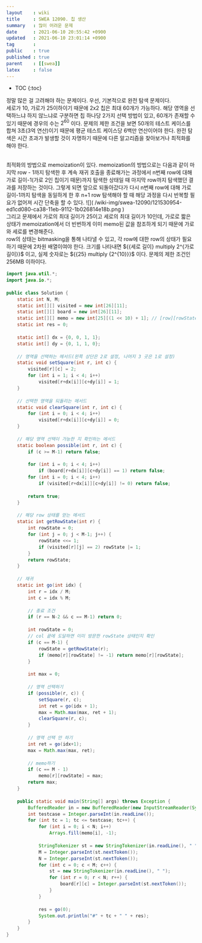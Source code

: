 ```yaml
---
layout    : wiki
title     : SWEA 12090. 칩 생산
summary   : 많이 어려운 문제
date      : 2021-06-10 20:55:42 +0900
updated   : 2021-06-10 23:01:14 +0900
tag       : 
public    : true
published : true
parent    : [[swea]]
latex     : false
---
```

* TOC
{:toc}

정말 많은 걸 고려해야 하는 문제이다. 우선, 기본적으로 완전 탐색 문제이다.  
세로가 10, 가로가 25이하이기 때문에 2x2 칩은 최대 60개가 가능하다. 해당 영역을 선택하느냐 하지 않느냐로 구분하면 칩 하나당 2가지 선택 방법이 있고, 60개가 존재할 수 있기 때문에 경우의 수는 ${2^{60}}$ 이다. 문제의 제한 조건을 보면 50개의 테스트 케이스를 합쳐 3초(3억 연산)이기 때문에 평균 테스트 케이스당 6백만 연산이어야 한다. 완전 탐색은 시간 초과가 발생할 것이 자명하기 때문에 다른 알고리즘을 찾아보거나 최적화를 해야 한다.   

<br>
최적화의 방법으로 memoization이 있다. memoization의 방법으로는 다음과 같이 마지막 row - 1까지 탐색한 후 계속 재귀 호출을 종료해가는 과정에서 n번째 row에 대해 가로 길이-1(가로 2인 칩이기 때문)까지 탐색한 상태일 때 마지막 row까지 탐색했던 결과를 저장하는 것이다. 그렇게 되면 앞으로 되돌아갔다가 다시 n번째 row에 대해 가로 길이-1까지 탐색을 동일하게 한 후 n+1 row 탐색해야 할 때 해당 과정을 다시 반복할 필요가 없어져 시간 단축을 할 수 있다.  
![]( /wiki-img/swea-12090/121530954-ed1cd080-ca38-11eb-9112-1b026814e18b.png )  
	
<br>
그리고 문제에서 가로의 최대 길이가 25이고 세로의 최대 길이가 10인데, 가로로 짧은 상태가 memoization에서 더 빈번하게 이미 memo된 값을 참조하게 되기 때문에 가로와 세로를 변경해준다.

<br>
row의 상태는 bitmasking을 통해 나타낼 수 있고, 각 row에 대한 row의 상태가 필요하기 때문에 2차원 배열이여야 한다. 크기를 나타내면 ${{세로 길이} multiply 2^{가로 길이}}$ 이고, 실제 숫자로는 ${{25} multiply {2^{10}}}$ 이다. 문제의 제한 조건인 256MB 이하이다.



```java
import java.util.*;
import java.io.*;

public class Solution {
	static int N, M;
	static int[][] visited = new int[26][11];
	static int[][] board = new int[26][11];
	static int[][] memo = new int[25][(1 << 10) + 1]; // [row][rowState]
	static int res = 0;

	static int[] dx = {0, 0, 1, 1};
	static int[] dy = {0, 1, 1, 0};

	// 영역을 선택하는 메서드(왼쪽 상단은 2로 설정, 나머지 3 곳은 1로 설정)
	static void setSquare(int r, int c) {
		visited[r][c] = 2;
		for (int i = 1; i < 4; i++)
			visited[r+dx[i]][c+dy[i]] = 1;
	}

	// 선택한 영역을 되돌리는 메서드
	static void clearSquare(int r, int c) {
		for (int i = 0; i < 4; i++)
			visited[r+dx[i]][c+dy[i]] = 0;
	}

	// 해당 영역 선택이 가능한 지 확인하는 메서드
	static boolean possible(int r, int c) {
		if (c >= M-1) return false;

		for (int i = 0; i < 4; i++)
			if (board[r+dx[i]][c+dy[i]] == 1) return false;
		for (int i = 0; i < 4; i++)
			if (visited[r+dx[i]][c+dy[i]] != 0) return false;

		return true;
	}

	// 해당 row 상태를 얻는 메서드
	static int getRowState(int r) {
		int rowState = 0;
		for (int j = 0; j < M-1; j++) {
			rowState <<= 1;
			if (visited[r][j] == 2) rowState |= 1;
		}
		return rowState;
	}

	// 재귀
	static int go(int idx) {
		int r = idx / M;
		int c = idx % M;

		// 종료 조건
		if (r == N-2 && c == M-1) return 0;

		int rowState = 0;
		// col 끝에 도달하면 이미 방문한 rowState 상태인지 확인
		if (c == M-1) {
			rowState = getRowState(r);
			if (memo[r][rowState] != -1) return memo[r][rowState];
		}

		int max = 0;

		// 영역 선택하기
		if (possible(r, c)) {
			setSquare(r, c);
			int ret = go(idx + 1);
			max = Math.max(max, ret + 1);
			clearSquare(r, c);
		}

		// 영역 선택 안 하기
		int ret = go(idx+1);
		max = Math.max(max, ret);

		// memo하기
		if (c == M - 1)
			memo[r][rowState] = max;
		return max;
	}

	public static void main(String[] args) throws Exception {
		BufferedReader in = new BufferedReader(new InputStreamReader(System.in));
		int testcase = Integer.parseInt(in.readLine());
		for (int tc = 1; tc <= testcase; tc++) {
			for (int i = 0; i < N; i++)
				Arrays.fill(memo[i], -1);

			StringTokenizer st = new StringTokenizer(in.readLine(), " ");
			M = Integer.parseInt(st.nextToken());
			N = Integer.parseInt(st.nextToken());
			for (int c = 0; c < M; c++) {
				st = new StringTokenizer(in.readLine(), " ");
				for (int r = 0; r < N; r++) {
					board[r][c] = Integer.parseInt(st.nextToken());
				}
			}

			res = go(0);
			System.out.println("#" + tc + " " + res);
		}
	}
}
```

